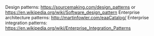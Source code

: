 Design patterns: https://sourcemaking.com/design_patterns or https://en.wikipedia.org/wiki/Software_design_pattern
Enterprise architecture patterns: http://martinfowler.com/eaaCatalog/
Enterprise integration patterns: https://en.wikipedia.org/wiki/Enterprise_Integration_Patterns